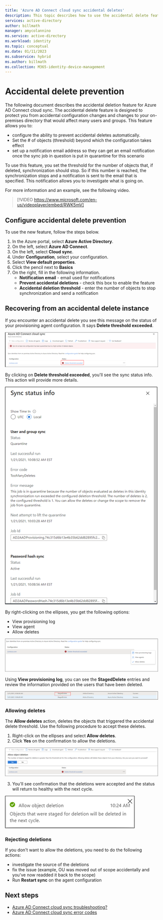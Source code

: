 ```yaml
---
title: 'Azure AD Connect cloud sync accidental deletes'
description: This topic describes how to use the accidental delete feature to prevent deletions.
services: active-directory
author: billmath
manager: amycolannino
ms.service: active-directory
ms.workload: identity
ms.topic: conceptual
ms.date: 01/11/2023
ms.subservice: hybrid
ms.author: billmath
ms.collection: M365-identity-device-management
---
```


# Accidental delete prevention

The following document describes the accidental deletion feature for Azure AD Connect cloud sync.  The accidental delete feature is designed to protect you from accidental configuration changes and changes to your on-premises directory that would affect many users and groups.  This feature allows you to:

- configure the ability to prevent accidental deletes automatically. 
- Set the # of objects (threshold) beyond which the configuration takes effect 
- set up a notification email address so they can get an email notification once the sync job in question is put in quarantine for this scenario 

To use this feature, you set the threshold for the number of objects that, if deleted, synchronization should stop.  So if this number is reached, the synchronization stops and a notification is sent to the email that is specified.  This notification allows you to investigate what is going on.

For more information and an example, see the following video.

> [!VIDEO https://www.microsoft.com/en-us/videoplayer/embed/RWK5mV]


## Configure accidental delete prevention
To use the new feature, follow the steps below.


 1.  In the Azure portal, select **Azure Active Directory**.
 2.  On the left, select **Azure AD Connect**.
 3.  On the left, select **Cloud sync**.
4. Under **Configuration**, select your configuration.
5. Select **View default properties**.
6. Click the pencil next to **Basics**
5. On the right, fill in the following information.
	- **Notification email** - email used for notifications
	- **Prevent accidental deletions** - check this box to enable the feature
	- **Accidental deletion threshold** - enter the number of objects to stop synchronization and send a notification


## Recovering from an accidental delete instance
If you encounter an accidental delete you see this message on the status of your provisioning agent configuration.  It says **Delete threshold exceeded**.
 
![Accidental delete status](media/how-to-accidental-deletes/delete-1.png)

By clicking on **Delete threshold exceeded**, you'll see the sync status info.  This action will provide more details. 
 
 ![Sync status](media/how-to-accidental-deletes/delete-2.png)

By right-clicking on the ellipses, you get the following options:
 - View provisioning log
 - View agent
 - Allow deletes

 ![Right click](media/how-to-accidental-deletes/delete-3.png)

Using **View provisioning log**, you can see the **StagedDelete** entries and review the information provided on the users that have been deleted.
 
 ![Provisioning logs](media/how-to-accidental-deletes/delete-7.png)

### Allowing deletes

The **Allow deletes** action, deletes the objects that triggered the accidental delete threshold.  Use the following procedure to accept these deletes.  

1. Right-click on the ellipses and select **Allow deletes**.
2. Click **Yes** on the confirmation to allow the deletions.
 
 ![Yes on confirmation](media/how-to-accidental-deletes/delete-4.png)

3. You'll see confirmation that the deletions were accepted and the status will return to healthy with the next cycle. 
 
 ![Accept deletes](media/how-to-accidental-deletes/delete-8.png)

### Rejecting deletions

If you don't want to allow the deletions, you need to do the following actions:
- investigate the source of the deletions
- fix the issue (example, OU was moved out of scope accidentally and you've now readded it back to the scope)
- Run **Restart sync** on the agent configuration

## Next steps 

- [Azure AD Connect cloud sync troubleshooting?](how-to-troubleshoot.md)
- [Azure AD Connect cloud sync error codes](reference-error-codes.md)
 

